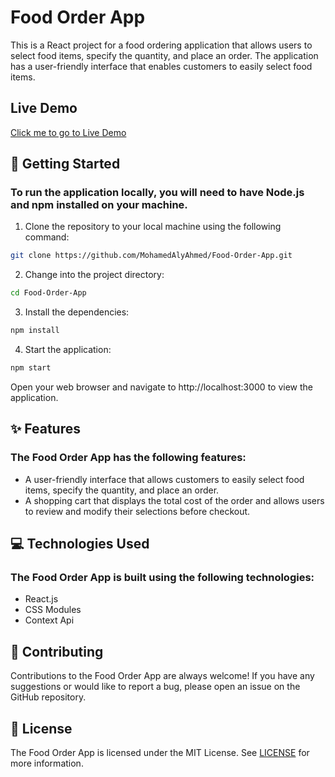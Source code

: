 # Food Order App
This is a React project for a food ordering application that allows users to select food items, specify the quantity, and place an order. The application has a user-friendly interface that enables customers to easily select food items.

## Live Demo
[Click me to go to Live Demo](https://mohamedalyahmed.github.io/Food-Order-App/)

## 🚀 Getting Started
### To run the application locally, you will need to have Node.js and npm installed on your machine.

1. Clone the repository to your local machine using the following command:

```bash
git clone https://github.com/MohamedAlyAhmed/Food-Order-App.git
```

2. Change into the project directory:

```bash
cd Food-Order-App
```

3. Install the dependencies:

```bash
npm install
```

4. Start the application:

```bash
npm start
```

Open your web browser and navigate to http://localhost:3000 to view the application.

## ✨ Features
### The Food Order App has the following features:

- A user-friendly interface that allows customers to easily select food items, specify the quantity, and place an order.
- A shopping cart that displays the total cost of the order and allows users to review and modify their selections before checkout.

## 💻 Technologies Used
### The Food Order App is built using the following technologies:

- React.js
- CSS Modules
- Context Api

## 🤝 Contributing
Contributions to the Food Order App are always welcome! If you have any suggestions or would like to report a bug, please open an issue on the GitHub repository.

## 📝 License
The Food Order App is licensed under the MIT License. See [LICENSE](https://choosealicense.com/licenses/mit/) for more information.
